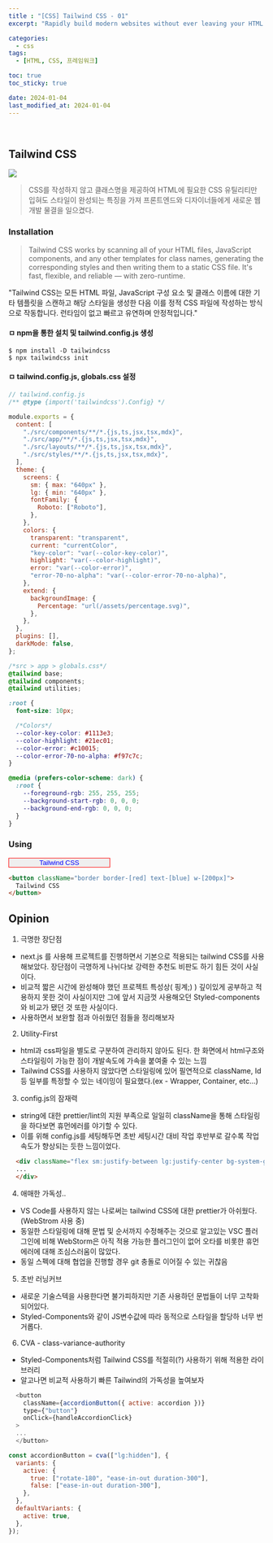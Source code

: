 ```yaml
---
title : "[CSS] Tailwind CSS - 01"
excerpt: "Rapidly build modern websites without ever leaving your HTML."

categories:
  - css
tags:
  - [HTML, CSS, 프레임워크]

toc: true
toc_sticky: true

date: 2024-01-04
last_modified_at: 2024-01-04
---
```

<br>

## Tailwind CSS
<a href="https://tailwindcss.com/" target="_blank">
  <img src="https://github.com/dtwogud/dtwogud.github.io/assets/81230679/9a99db59-07c2-41dc-b4c0-796014d0b10f">
</a>

> CSS를 작성하지 않고 클래스명을 제공하여 HTML에 필요한 CSS 유틸리티만 입혀도 스타일이 완성되는 특징을 가져 프론트엔드와 디자이너들에게 새로운 웹 개발 물결을 일으켰다.

### Installation

> Tailwind CSS works by scanning all of your HTML files, JavaScript components, and any other templates for class names, generating the corresponding styles and then writing them to a static CSS file.
> It's fast, flexible, and reliable — with zero-runtime.

"Tailwind CSS는 모든 HTML 파일, JavaScript 구성 요소 및 클래스 이름에 대한 기타 템플릿을 스캔하고 해당 스타일을 생성한 다음 이를 정적 CSS 파일에 작성하는 방식으로 작동합니다.
런타임이 없고 빠르고 유연하며 안정적입니다."

#### ㅁ npm을 통한 설치 및 tailwind.config.js 생성
```
$ npm install -D tailwindcss
$ npx tailwindcss init
```

#### ㅁ tailwind.config.js, globals.css 설정 

```js
// tailwind.config.js
/** @type {import('tailwindcss').Config} */

module.exports = {
  content: [
    "./src/components/**/*.{js,ts,jsx,tsx,mdx}",
    "./src/app/**/*.{js,ts,jsx,tsx,mdx}",
    "./src/layouts/**/*.{js,ts,jsx,tsx,mdx}",
    "./src/styles/**/*.{js,ts,jsx,tsx,mdx}",
  ],
  theme: {
    screens: {
      sm: { max: "640px" },
      lg: { min: "640px" },
      fontFamily: {
        Roboto: ["Roboto"],
      },
    },
    colors: {
      transparent: "transparent",
      current: "currentColor",
      "key-color": "var(--color-key-color)",
      highlight: "var(--color-highlight)",
      error: "var(--color-error)",
      "error-70-no-alpha": "var(--color-error-70-no-alpha)",
    },
    extend: {
      backgroundImage: {
        Percentage: "url(/assets/percentage.svg)",
      },
    },
  },
  plugins: [],
  darkMode: false,
};
```

```css
/*src > app > globals.css*/
@tailwind base;
@tailwind components;
@tailwind utilities;

:root {
  font-size: 10px;

  /*Colors*/
  --color-key-color: #1113e3;
  --color-highlight: #21ec01;
  --color-error: #c10015;
  --color-error-70-no-alpha: #f97c7c;
}

@media (prefers-color-scheme: dark) {
  :root {
    --foreground-rgb: 255, 255, 255;
    --background-start-rgb: 0, 0, 0;
    --background-end-rgb: 0, 0, 0;
  }
}
```

### Using

<button style="width:200px; border:1px solid red; color:blue; backgroundColor:#fafafa;">Tailwind CSS</button>

```html
<button className="border border-[red] text-[blue] w-[200px]">
  Tailwind CSS
</button>
```

## Opinion

1. 극명한 장단점
- next.js 를 사용해 프로젝트를 진행하면서 기본으로 적용되는 tailwind CSS를 사용해보았다. 장단점이 극명하게 나뉘다보 강력한 추천도 비판도 하기 힘든 것이 사실이다.
- 비교적 짧은 시간에 완성해야 했던 프로젝트 특성상( 핑계;) ) 깊이있게 공부하고 적용하지 못한 것이 사실이지만 그에 앞서 지금껏 사용해오던 Styled-components와 비교가 됐던 것 또한 사실이다.
- 사용하면서 보완할 점과 아쉬웠던 점들을 정리해보자

2. Utility-First
- html과 css파일을 별도로 구분하여 관리하지 않아도 된다. 한 화면에서 html구조와 스타일링이 가능한 점이 개발속도에 가속을 붙여줄 수 있는 느낌
- Tailwind CSS를 사용하지 않았다면 스타일링에 있어 필연적으로 className, Id 등 일부를 특정할 수 있는 네이밍이 필요했다.(ex - Wrapper, Container, etc...)

3. config.js의 잠재력
- string에 대한 prettier/lint의 지원 부족으로 일일히 className을 통해 스타일링을 하다보면 휴먼에러를 야기할 수 있다.
- 이를 위해 config.js를 세팅해두면 초반 세팅시간 대비 작업 후반부로 갈수록 작업속도가 향상되는 듯한 느낌이었다.

```html
  <div className="flex sm:justify-between lg:justify-center bg-system-grey">
  ...
  </div>
```

4. 애매한 가독성..
- VS Code를 사용하지 않는 나로써는 tailwind CSS에 대한 prettier가 아쉬웠다.(WebStrom 사용 중)
- 동일한 스타일링에 대해 문법 및 순서까지 수정해주는 것으로 알고있는 VSC 플러그인에 비해 WebStorm은 아직 적용 가능한 플러그인이 없어 오타를 비롯한 휴먼에러에 대해 조심스러움이 많았다.
- 동일 스펙에 대해 협업을 진행할 경우 git 충돌로 이어질 수 있는 귀찮음

5. 초반 러닝커브
- 새로운 기술스텍을 사용한다면 불가피하지만 기존 사용하던 문법들이 너무 고착화되어있다.
- Styled-Components와 같이 JS변수값에 따라 동적으로 스타일을 할당하 너무 번거롭다.

6. CVA - class-variance-authority
- Styled-Components처럼 Tailwind CSS를 적절히(?) 사용하기 위해 적용한 라이브러리
- 알고나면 비교적 사용하기 빠른 Tailwind의 가독성을 높여보자

```js
  <button
    className={accordionButton({ active: accordion })}
    type={"button"}
    onClick={handleAccordionClick}
  >
  ...
  </button>

const accordionButton = cva(["lg:hidden"], {
  variants: {
    active: {
      true: ["rotate-180", "ease-in-out duration-300"],
      false: ["ease-in-out duration-300"],
    },
  },
  defaultVariants: {
    active: true,
  },
});
```